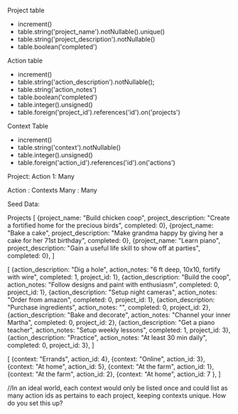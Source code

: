 Project table
- increment()
- table.string('project_name').notNullable().unique()
- table.string('project_description').notNullable()
- table.boolean('completed')


Action table
- increment()
- table.string('action_description').notNullable();
- table.string('action_notes')
- table.boolean('completed')
- table.integer().unsigned()
- table.foreign('project_id').references('id').on('projects')


Context Table
- increment()
- table.string('context').notNullable()
- table.integer().unsigned()
- table.foreign('action_id').references('id').on('actions')



Project: Action
1: Many

Action : Contexts
Many : Many


Seed Data:

Projects
[
    {project_name: "Build chicken coop", project_description: "Create a fortified home for the precious birds", completed: 0},
    {project_name: "Bake a cake", project_description: "Make grandma happy by giving her a cake for her 71st birthday", completed: 0},
    {project_name: "Learn piano", project_description: "Gain a useful life skill to show off at parties", completed: 0},
]

[
    {action_description: "Dig a hole", action_notes: "6 ft deep, 10x10, fortify with wire", completed: 1, project_id: 1},
    {action_description: "Build the coop", action_notes: "Follow designs and paint with enthusiasm", completed: 0, project_id: 1},
    {action_description: "Setup night cameras", action_notes: "Order from amazon", completed: 0, project_id: 1},
    {action_description: "Purchase ingredients", action_notes: "", completed: 0, project_id: 2},
    {action_description: "Bake and decorate", action_notes: "Channel your inner Martha", completed: 0, project_id: 2},
    {action_description: "Get a piano teacher", action_notes: "Setup weekly lessons", completed: 1, project_id: 3},
    {action_description: "Practice", action_notes: "At least 30 min daily", completed: 0, project_id: 3},
]

[
    {context: "Errands", action_id: 4},
    {context: "Online", action_id: 3},
    {context: "At home", action_id: 5},
    {context: "At the farm", action_id: 1},
    {context: "At the farm", action_id: 2},
    {context: "At home", action_id: 7 },
]



//In an ideal world, each context would only be listed once and could list as many action ids as pertains to each project, keeping contexts unique. How do you set this up?